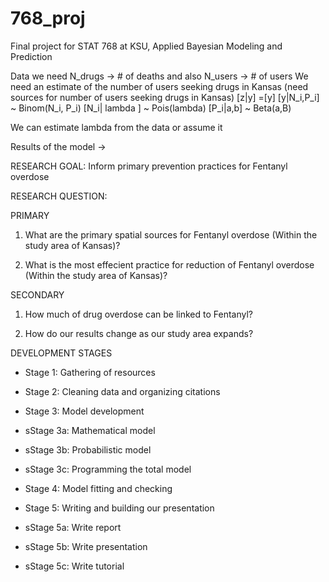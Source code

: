 # 768_proj
Final project for STAT 768 at KSU, Applied Bayesian Modeling and Prediction

Data we need N_drugs -> # of deaths and also N_users -> # of users
We need an estimate of the number of users seeking drugs in Kansas (need sources for number of users seeking drugs in Kansas)
[z|y] =[y] 
[y|N_i,P_i] ~ Binom(N_i, P_i) 
[N_i| lambda ] ~ Pois(lambda)
[P_i|a,b] ~ Beta(a,B) 



We can estimate lambda from the data or assume it

Results of the model -> 

RESEARCH GOAL: Inform primary prevention practices for Fentanyl overdose

RESEARCH QUESTION: 

PRIMARY

1. What are the primary spatial sources for Fentanyl overdose (Within the study area of Kansas)?

2. What is the most effecient practice for reduction of Fentanyl overdose (Within the study area of Kansas)?

SECONDARY

1. How much of drug overdose can be linked to Fentanyl?

2. How do our results change as our study area expands?

DEVELOPMENT STAGES

- Stage 1: Gathering of resources

- Stage 2: Cleaning data and organizing citations

- Stage 3: Model development

- sStage 3a: Mathematical model

- sStage 3b: Probabilistic model

- sStage 3c: Programming the total model

- Stage 4: Model fitting and checking

- Stage 5: Writing and building our presentation

- sStage 5a: Write report

- sStage 5b: Write presentation

- sStage 5c: Write tutorial

